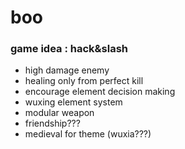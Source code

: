 # boo

### game idea : hack&slash
- high damage enemy
- healing only from perfect kill
- encourage element decision making
- wuxing element system
- modular weapon
- friendship???
- medieval for theme (wuxia???)
